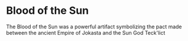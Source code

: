  # Blood of the Sun
 
 The Blood of the Sun was a powerful artifact symbolizing the pact made between the ancient Empire of Jokasta and the Sun God Teck'lict